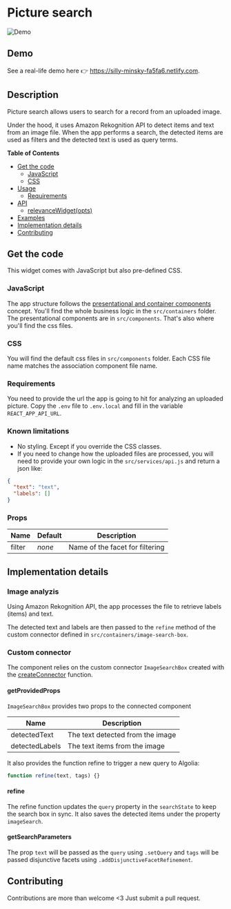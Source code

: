 # Picture search

![Demo](https://cl.ly/a3184cfe589c/Screen%20Recording%202018-12-19%20at%2003.32%20PM.gif)

## Demo

See a real-life demo here 👉 https://silly-minsky-fa5fa6.netlify.com.

## Description

Picture search allows users to search for a record from an uploaded image.

Under the hood, it uses Amazon Rekognition API to detect items and text from an image file. When the app performs a search, the detected items are used as filters and the detected text is used as query terms.

**Table of Contents**

- [Get the code](#get-the-code)
  - [JavaScript](#javascript)
  - [CSS](#css)
- [Usage](#usage)
  - [Requirements](#requirements)
- [API](#api)
  - [relevanceWidget(opts)](#relevancewidgetopts)
- [Examples](#examples)
- [Implementation details](#implementation-details)
- [Contributing](#contributing)

## Get the code

This widget comes with JavaScript but also pre-defined CSS.

### JavaScript

The app structure follows the [presentational and container components](https://medium.com/@dan_abramov/smart-and-dumb-components-7ca2f9a7c7d0) concept. You'll find the whole business logic in the `src/containers` folder. The presentational components are in `src/components`. That's also where you'll find the css files.

### CSS

You will find the default css files in `src/components` folder. Each CSS file name matches the association component file name.

### Requirements

You need to provide the url the app is going to hit for analyzing an uploaded picture. Copy the `.env` file to `.env.local` and fill in the variable `REACT_APP_API_URL`.

### Known limitations

- No styling. Except if you override the CSS classes.
- If you need to change how the uploaded files are processed, you will need to provide your own logic in the `src/services/api.js` and return a json like:

```json
{
  "text": "text",
  "labels": []
}
```

### Props

| Name   | Default | Description                     |
| ------ | ------- | ------------------------------- |
| filter | _none_  | Name of the facet for filtering |

## Implementation details

### Image analyzis

Using Amazon Rekognition API, the app processes the file to retrieve labels (items) and text.

The detected text and labels are then passed to the `refine` method of the custom connector defined in `src/containers/image-search-box`.

### Custom connector

The component relies on the custom connector `ImageSearchBox` created with the [createConnector](<https://community.algolia.com/react-instantsearch/guide/Custom_connectors.html#const-connector-%3D-createconnector(implementation)>) function.

#### getProvidedProps

`ImageSearchBox` provides two props to the connected component

| Name           | Description                      |
| -------------- | -------------------------------- |
| detectedText   | The text detected from the image |
| detectedLabels | The text items from the image    |

It also provides the function refine to trigger a new query to Algolia:

```js
function refine(text, tags) {}
```

#### refine

The refine function updates the `query` property in the `searchState` to keep the search box in sync. It also saves the detected items under the property `imageSearch`.

#### getSearchParameters

The prop `text` will be passed as the `query` using `.setQuery` and `tags` will be passed disjunctive facets using `.addDisjunctiveFacetRefinement`.

## Contributing

Contributions are more than welcome <3 Just submit a pull request.
